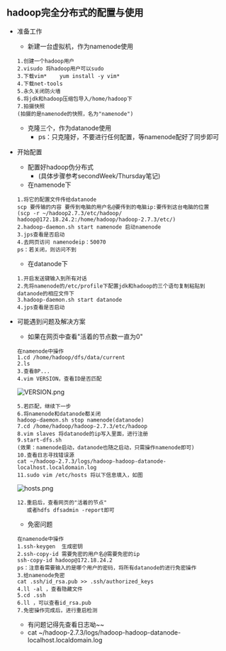 ## hadoop完全分布式的配置与使用
* 准备工作
	* 新建一台虚拟机，作为namenode使用
	```
	1.创建一个hadoop用户
	2.visudo 将hadoop用户可以sudo
	3.下载vim*    yum install -y vim*
	4.下载net-tools
	5.永久关闭防火墙
	6.将jdk和hadoop压缩包导入/home/hadoop下
	7.拍摄快照  
	(拍摄的是namenode的快照，名为"namenode")
	```
	* 克隆三个，作为datanode使用
		* ps：只克隆好，不要进行任何配置，等namenode配好了同步即可
* 开始配置
	* 配置好hadoop伪分布式 
		* (具体步骤参考secondWeek/Thursday笔记)
	* 在namenode下
	```
	1.将它的配置文件传给datanode
	scp 要传输的内容 要传到电脑的用户名@要传到的电脑ip:要传到这台电脑的位置
	(scp -r ~/hadoop2.7.3/etc/hadoop/ hadoop@172.18.24.2:/home/hadoop/hadoop-2.7.3/etc/)
	2.hadoop-daemon.sh start namenode 启动namenode
	3.jps查看是否启动
	4.去网页访问 namenodeip：50070
	ps：若关闭，则访问不到
	```
	* 在datanode下
	```
	1.开启发送键输入到所有对话
	2.先将namenode的/etc/profile下配置jdk和hadoop的三个语句复制粘贴到datanode的相应文件下
	3.hadoop-daemon.sh start datanode
	4.jps查看是否启动
	```
* 可能遇到问题及解决方案
	* 如果在网页中查看"活着的节点数一直为0"
	```
	在namenode中操作
	1.cd /home/hadoop/dfs/data/current
	2.ls
	3.查看BP...
	4.vim VERSION，查看ID是否匹配
	```
	![VERSION.png](https://upload-images.jianshu.io/upload_images/14467401-b922f74a8a92188a.png?imageMogr2/auto-orient/strip%7CimageView2/2/w/1240)
	```
	5.若匹配，继续下一步
	6.将namenode和datanode都关闭
	hadoop-daemon.sh stop namenode(datanode)
	7.cd /home/hadoop/hadoop-2.7.3/etc/hadoop
	8.vim slaves 将datanode的ip写入里面，进行注册
	9.start-dfs.sh 
	(效果：namenode启动，datanode也随之启动，只需操作namenode即可)
	10.查看日志寻找错误源
	cat ~/hadoop-2.7.3/logs/hadoop-hadoop-datanode-localhost.localdomain.log
	11.sudo vim /etc/hosts 将以下信息填入，如图
	```
	![hosts.png](https://upload-images.jianshu.io/upload_images/14467401-aa8f22e995f29ac3.png?imageMogr2/auto-orient/strip%7CimageView2/2/w/1240)
	```
	12.重启后，查看网页的"活着的节点"
	   或者hdfs dfsadmin -report即可
	```
	
	* 免密问题
	```
	在namenode中操作
	1.ssh-keygen  生成密钥
	2.ssh-copy-id 需要免密的用户名@需要免密的ip
	ssh-copy-id hadoop@172.18.24.2
	ps：注意看需要输入的是哪个用户的密码，将所有datanode的进行免密操作
	3.给namenode免密
	cat .ssh/id_rsa.pub >> .ssh/authorized_keys
	4.ll -al ，查看隐藏文件
	5.cd .ssh
	6.ll ，可以查看id_rsa.pub
	7.免密操作完成后，进行重启检测
	```
	
	* 有问题记得先查看日志呦~~
	* cat ~/hadoop-2.7.3/logs/hadoop-hadoop-datanode-localhost.localdomain.log
	
		